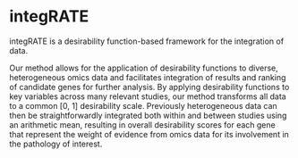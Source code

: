 # integRATE
integRATE is a desirability function-based framework for the integration of data.

Our method allows for the application of desirability functions to diverse, heterogeneous omics data and facilitates integration of results and ranking of candidate genes for further analysis. By applying desirability functions to key variables across many relevant studies, our method transforms all data to a common [0, 1] desirability scale. Previously heterogeneous data can then be straightforwardly integrated both within and between studies using an arithmetic mean, resulting in overall desirability scores for each gene that represent the weight of evidence from omics data for its involvement in the pathology of interest.
